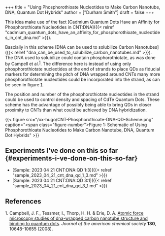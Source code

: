 +++
title = "Using Phosphorothioate Nucleotides to Make Carbon Nanotube, DNA, Quantum Dot Hybrids"
author = ["Durham Smith"]
draft = false
+++

This idea make use of the fact [Cadmium Quantum Dots Have an Affinity for Phosphorothioate Nucleotides in CNT:DNA]({{< relref "cadmium_quantum_dots_have_an_affinity_for_phosphorothioate_nucleotides_in_cnt_dna.md" >}}).

Bascially in this scheme [DNA can be used to solubilize Carbon Nanotubes]({{< relref "dna_can_be_used_to_solubilize_carbon_nanotubes.md" >}}). The DNA used to solubilize could contain phosphorothiotate, as was done by Campell et al.<sup><a href="#citeproc_bib_item_1">1</a></sup>. The difference here is instead of using only phosphorothiotate nucleotides at the end of strands to place QDs as fiducial markers for determining the pitch of DNA wrapped around CNTs many more phosphorothiotate nucleotides could be incorporated into the strand, as can be seen in figure [1](#figure--fig:CNT-Phosphorothioate-DNA-QD-Scheme).

The position and number of the phosphorothiotate nucleotides in the strand could be used to control density and spacing of CdTe Quantum Dots. These scheme has the advantage of possibly being able to bring QDs in closer proximity to CNTs than what could be achieved by DNA hybridization.

<a id="figure--fig:CNT-Phosphorothioate-DNA-QD-Scheme"></a>

{{< figure src="/ox-hugo/CNT-Phosphorothioate-DNA-QD-Scheme.png" caption="<span class=\"figure-number\">Figure 1: </span>Schematic of Using Phosphorothioate Nucleotides to Make Carbon Nanotube, DNA, Quantum Dot Hybrids" >}}


## Experiments I've done on this so far {#experiments-i-ve-done-on-this-so-far}

-   [Sample: 2023 04 21 CNT:DNA:QD 1:3]({{< relref "sample_2023_04_21_cnt_dna_qd_1_3.md" >}})
-   [Sample: 2023 04 21 CNT:DNA:QD 3:1]({{< relref "sample_2023_04_21_cnt_dna_qd_3_1.md" >}})

## References

<style>.csl-left-margin{float: left; padding-right: 0em;}
 .csl-right-inline{margin: 0 0 0 1em;}</style><div class="csl-bib-body">
  <div class="csl-entry"><a id="citeproc_bib_item_1"></a>
    <div class="csl-left-margin">1.</div><div class="csl-right-inline">Campbell, J. F., Tessmer, I., Thorp, H. H. &#38; Erie, D. A. <a href="https://doi.org/10.1021/ja801720c">Atomic force microscopy studies of dna-wrapped carbon nanotube structure and binding to quantum dots</a>. <i>Journal of the american chemical society</i> <b>130</b>, 10648–10655 (2008).</div>
  </div>
</div>
